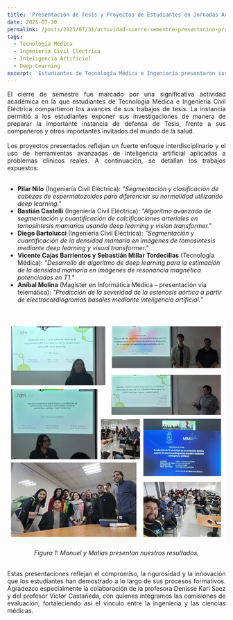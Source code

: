 ```yaml
---
title: 'Presentación de Tesis y Proyectos de Estudiantes en Jornadas Académicas'
date: 2025-07-30
permalink: /posts/2025/07/31/actividad-cierre-semestre-presentacion-proyectos-tesis/
tags:
  - Tecnología Médica
  - Ingeniería Civil Eléctrica
  - Inteligencia Artificial
  - Deep Learning
excerpt: 'Estudiantes de Tecnología Médica e Ingeniería presentaron sus tesis en una jornada de cierre de semestre, destacando aplicaciones de inteligencia artificial en salud.'
---
```


<div style="text-align: justify;">
El cierre de semestre fue marcado por una significativa actividad académica en la que estudiantes de Tecnología Médica e Ingeniería Civil Eléctrica compartieron los avances de sus trabajos de tesis. La instancia permitió a los estudiantes exponer sus investigaciones de manera de preparar la importante instancia de defensa de Tesis, frente a sus compañeros y otros importantes invitados del mundo de la salud.
</div>

<br>

<div style="text-align: justify;">
Los proyectos presentados reflejan un fuerte enfoque interdisciplinario y el uso de herramientas avanzadas de inteligencia artificial aplicadas a problemas clínicos reales. A continuación, se detallan los trabajos expuestos:
</div>

<br>

<ul>
  <li>
    <strong>Pilar Nilo</strong> (Ingeniería Civil Eléctrica): <em>"Segmentación y clasificación de cabezas de espermatozoides para diferenciar su normalidad utilizando deep learning."</em>
  </li>
  <li>
    <strong>Bastián Castelli</strong> (Ingeniería Civil Eléctrica): <em>"Algoritmo avanzado de segmentación y cuantificación de calcificaciones arteriales en tomosíntesis mamarias usando deep learning y vision transformer."</em>
  </li>  
   <li>
    <strong>Diego Bartolucci</strong> (Ingeniería Civil Eléctrica): <em>"Segmentación y cuantificación de la densidad mamaria en imágenes de tomosíntesis mediante deep learning y visual transformer."</em>
  </li>
  <li>
    <strong>Vicente Cajas Barrientos y Sebastián Millar Tordecillas</strong> (Tecnología Médica): <em>"Desarrollo de algoritmo de deep learning para la estimación de la densidad mamaria en imágenes de resonancia magnética potenciadas en T1."</em>
  </li>
  <li>
    <strong>Aníbal Molina</strong> (Magíster en Informática Médica – presentación vía telemática): <em>"Predicción de la severidad de la estenosis aórtica a partir de electrocardiogramas basales mediante inteligencia artificial."</em>
  </li>
</ul>

<br>

<p align="center">
  <img src="/files/ImagenesTM_2025.png" alt="Collage de los protagonistas de esta jornada académica" style="max-width:100%; height:auto;">
</p>

<p align="center">
  <em>Figura 1: Manuel y Matías presentan nuestros resultados.</em>
</p>

<br>

<div style="text-align: justify;">
Estas presentaciones reflejan el compromiso, la rigurosidad y la innovación que los estudiantes han demostrado a lo largo de sus procesos formativos. Agradezco especialmente la colaboración de la profesora Denisse Karl Saez y del profesor Victor Castañeda, con quienes integramos las comisiones de evaluación, fortaleciendo así el vínculo entre la ingeniería y las ciencias médicas.
</div>
